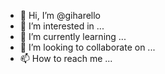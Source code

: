 - 👋 Hi, I’m @giharello
- 👀 I’m interested in ...
- 🌱 I’m currently learning ...
- 💞️ I’m looking to collaborate on ...
- 📫 How to reach me ...

<!---
giharello/giharello is a ✨ special ✨ repository because its `README.md` (this file) appears on your GitHub profile.
You can click the Preview link to take a look at your changes.
--->
